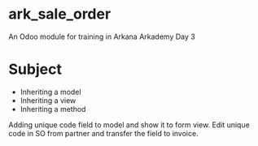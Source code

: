 # ark_sale_order
An Odoo module for training in Arkana Arkademy Day 3

Subject
========

- Inheriting a model
- Inheriting a view
- Inheriting a method

Adding unique code field to model and show it to form view.
Edit unique code in SO from partner and transfer the field to invoice.
